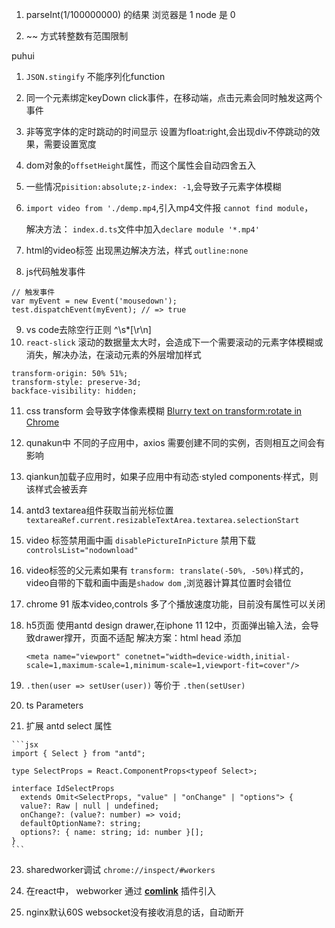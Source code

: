 1. parseInt(1/100000000) 的结果   浏览器是 1   node  是 0

2. ~~ 方式转整数有范围限制

puhui

1. `JSON.stingify` 不能序列化function

2. 同一个元素绑定keyDown click事件，在移动端，点击元素会同时触发这两个事件

3. 非等宽字体的定时跳动的时间显示 设置为float:right,会出现div不停跳动的效果，需要设置宽度

4. dom对象的`offsetHeight`属性，而这个属性会自动四舍五入

5. 一些情况`pisition:absolute;z-index: -1`,会导致子元素字体模糊

6. `import video from './demp.mp4`,引入mp4文件报 `cannot find module`，

   解决方法： `index.d.ts`文件中加入`declare module '*.mp4'`

7. html的video标签 出现黑边解决方法，样式 `outline:none`

8. js代码触发事件
```
// 触发事件
var myEvent = new Event('mousedown');
test.dispatchEvent(myEvent); // => true
```

9. vs code去除空行正则 ^\s*[\r\n]
10. `react-slick` 滚动的数据量太大时，会造成下一个需要滚动的元素字体模糊或消失，解决办法，在滚动元素的外层增加样式
```
transform-origin: 50% 51%;
transform-style: preserve-3d;
backface-visibility: hidden;
```
11. css transform 会导致字体像素模糊 [Blurry text on transform:rotate in Chrome
](https://stackoverflow.com/questions/20326220/blurry-text-on-transformrotate-in-chrome)

12. qunakun中 不同的子应用中，axios 需要创建不同的实例，否则相互之间会有影响

13. qiankun加载子应用时，如果子应用中有动态·styled components·样式，则该样式会被丢弃

14. antd3 textarea组件获取当前光标位置
    `textareaRef.current.resizableTextArea.textarea.selectionStart`

15. video 标签禁用画中画   `disablePictureInPicture`
               禁用下载     `controlsList="nodownload"`

16. video标签的父元素如果有 `transform: translate(-50%, -50%)`样式的，video自带的下载和画中画是`shadow dom` ,浏览器计算其位置时会错位

17. chrome 91 版本video,controls 多了个播放速度功能，目前没有属性可以关闭

18. h5页面 使用antd design drawer,在iphone 11 12中，页面弹出输入法，会导致drawer撑开，页面不适配
    解决方案：html head 添加
    
     ```
     <meta name="viewport" conetnet="width=device-width,initial-scale=1,maximum-scale=1,minimum-scale=1,viewport-fit=cover"/>
     ```
    
    
    
21.  `.then(user => setUser(user))` 等价于 `.then(setUser)`

20. ts  Parameters

21.  扩展 antd select 属性

    ```jsx
    import { Select } from "antd";
    
    type SelectProps = React.ComponentProps<typeof Select>;
    
    interface IdSelectProps
      extends Omit<SelectProps, "value" | "onChange" | "options"> {
      value?: Raw | null | undefined;
      onChange?: (value?: number) => void;
      defaultOptionName?: string;
      options?: { name: string; id: number }[];
    }
    ```

    

23. sharedworker调试 `chrome://inspect/#workers`

23. 在react中， webworker 通过   **[ comlink](https://github.com/GoogleChromeLabs/comlink)**   插件引入

24. nginx默认60S websocket没有接收消息的话，自动断开
